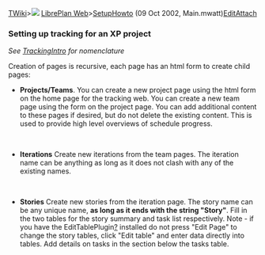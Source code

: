 [TWiki](Main_WebHome)&gt;![](/twiki/pub/TWiki/TWikiDocGraphics/web-bg-small.gif) [LibrePlan Web](LibrePlan_WebHome)&gt;[SetupHowto](LibrePlan_SetupHowto "Topic revision: 1 (09 Oct 2002 - 18:10:00)") (09 Oct 2002, Main.mwatt)[Edit](LibrePlan_SetupHowto?t=1520343724 "Edit this topic text")[Attach](/twiki/bin/attach/LibrePlan/SetupHowto "Attach an image or document to this topic")  

###  Setting up tracking for an XP project

*See [TrackingIntro](LibrePlan_TrackingIntro) for nomenclature*

Creation of pages is recursive, each page has an html form to create child pages:

-   **Projects/Teams**. You can create a new project page using the html form on the home page for the tracking web. You can create a new team page using the form on the project page. You can add additional content to these pages if desired, but do not delete the existing content. This is used to provide high level overviews of schedule progress.

&nbsp;

-   **Iterations** Create new iterations from the team pages. The iteration name can be anything as long as it does not clash with any of the existing names.

&nbsp;

-   **Stories** Create new stories from the iteration page. The story name can be any unique name, **as long as it ends with the string "Story"**. Fill in the two tables for the story summary and task list respectively. Note - if you have the EditTablePlugin[?](LibrePlan_EditTablePlugin?topicparent=LibrePlan.SetupHowto "Create this topic") installed do not press "Edit Page" to change the story tables, click "Edit table" and enter data directly into tables. Add details on tasks in the section below the tasks table.
